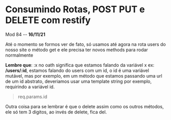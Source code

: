 # Consumindo Rotas, POST PUT e DELETE com restify

Mod 84 -- **16/11/21**

Até o momento se formos ver de fato, só usamos até agora na rota users do nosso site o método get e ele precisa ter novos methods para rodar normalmente

**Lembre que**: :x no oath significa que estamos falando da variável x ex: **/users/:id**, estamos falando do users com um id, o id é uma variável mutável, mas por exemplo, em um método que estamos passando uma url de um id abstrato, deveriamos usar uma template string por exemplo, requirindo a variável id.

> req.params.id

Outra coisa para se lembrar é que o delete assim como os outros métodos, ele só tem 3 digitos, ao invés de delete, fica del.
